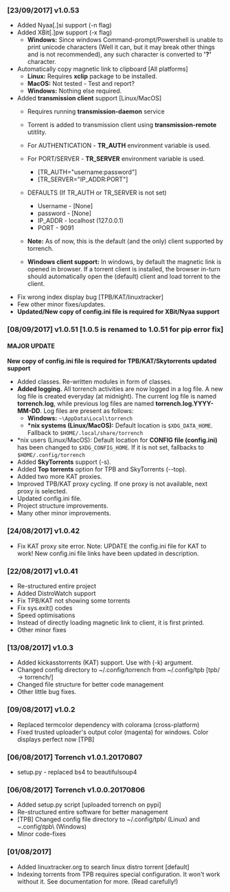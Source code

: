 ### [23/09/2017] v1.0.53
* Added Nyaa[.]si support (-n flag)
* Added XBit[.]pw support (-x flag)
    * **Windows:** Since windows Command-prompt/Powershell is unable to print unicode characters (Well it can, but it may break other things and is not recommended), any such character is converted to **'?'** character.
* Automatically copy magnetic link to clipboard [All platforms]
    * **Linux:** Requires **xclip** package to be installed.
    * **MacOS:** Not tested - Test and report?
    * **Windows:** Nothing else required.
* Added **transmission client** support [Linux/MacOS]
    * Requires running **transmission-daemon** service
    * Torrent is added to transmission client using **transmission-remote** utitlity.
    * For AUTHENTICATION - **TR_AUTH** environment variable is used.
    * For PORT/SERVER - **TR_SERVER** environment variable is used.
        * [TR_AUTH="username:password"]
        * [TR_SERVER="IP_ADDR:PORT"]
    * DEFAULTS (If TR_AUTH or TR_SERVER is not set)
        * Username - [None]
        * password - [None]
        * IP_ADDR - localhost (127.0.0.1)
        * PORT - 9091
    * **Note:** As of now, this is the default (and the only) client supported by torrench.

    * **Windows client support:** In windows, by default the magnetic link is opened in browser. If a torrent client is installed, the browser in-turn should automatically open the (default) client and load torrent to the client.
* Fix wrong index display bug [TPB/KAT/linuxtracker]
* Few other minor fixes/updates.
* **Updated/New copy of config.ini file is required for XBit/Nyaa support**


### [08/09/2017] v1.0.51 [1.0.5 is renamed to 1.0.51 for pip error fix]
#### MAJOR UPDATE
**New copy of config.ini file is required for TPB/KAT/Skytorrents updated support**
* Added classes. Re-written modules in form of classes.
* **Added logging.** All torrench activities are now logged in a log file. A new log file is created everyday (at midnight). The current log file is named **torrench.log**, while previous log files are named **torrench.log.YYYY-MM-DD**.
Log files are present as follows:
    * **Windows:** ```~\AppData\Local\torrench```
    * **\*nix systems (Linux/MacOS):** Default location is ```$XDG_DATA_HOME```. Fallback to ```$HOME/.local/share/torrench```
* \*nix users (Linux/MacOS): Default location for **CONFIG file (config.ini)** has been changed to ```$XDG_CONFIG_HOME```. If it is not set, fallbacks to ```$HOME/.config/torrench```
* Added **SkyTorrents** support (-s).
* Added **Top torrents** option for TPB and SkyTorrents (--top).
* Added two more KAT proxies.
* Improved TPB/KAT proxy cycling. If one proxy is not available, next proxy is selected.
* Updated config.ini file.
* Project structure improvements.
* Many other minor improvements.

### [24/08/2017] v1.0.42
* Fix KAT proxy site error.
Note: UPDATE the config.ini file for KAT to work!
New config.ini file links have been updated in description.

### [22/08/2017] v1.0.41
* Re-structured entire project
* Added DistroWatch support
* Fix TPB/KAT not showing some torrents
* Fix sys.exit() codes
* Speed optimisations
* Instead of directly loading magnetic link to client, it is first printed.
* Other minor fixes

### [13/08/2017] v1.0.3
* Added kickasstorrents (KAT) support. Use with (-k) argument.
* Changed config directory to ~/.config/torrench from ~/.config/tpb [tpb/ -> torrench/]
* Changed file structure for better code management
* Other little bug fixes.


### [09/08/2017] v1.0.2
* Replaced termcolor dependency with colorama (cross-platform)
* Fixed trusted uploader's output color (magenta) for windows. Color displays perfect now [TPB]

### [06/08/2017] Torrench v1.0.1.20170807
* setup.py - replaced bs4 to beautifulsoup4

### [06/08/2017] Torrench v1.0.0.20170806
* Added setup.py script [uploaded torrench on pypi]
* Re-structured entire software for better management
* [TPB] Changed config file directory to ~/.config/tpb/ (Linux) and ~\.config\tpb\ (Windows)
* Minor code-fixes

### [01/08/2017]
* Added linuxtracker.org to search linux distro torrent [default]
* Indexing torrents from TPB requires special configuration. It won't work without it.
   See documentation for more. (Read carefully!)
